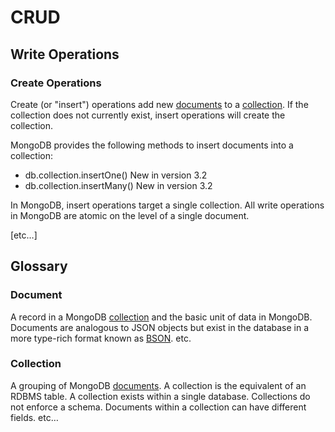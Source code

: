 # CRUD

## Write Operations

### Create Operations

Create (or "insert") operations add new [documents](#document) to a [collection](#collections). If
the collection does not currently exist, insert operations will create
the collection.

MongoDB provides the following methods to insert documents into a collection:

- db.collection.insertOne() New in version 3.2
- db.collection.insertMany() New in version 3.2

In MongoDB, insert operations target a single collection. All write
operations in MongoDB are atomic on the level of a single document.

[etc…]

## Glossary

### Document

A record in a MongoDB [collection](#collection) and the basic unit of data in MongoDB. Documents are analogous to JSON objects but exist in the database in a more type-rich format known as [BSON](#bson). etc.

### Collection

A grouping of MongoDB [documents](#document). A collection is the equivalent of an RDBMS table. A collection exists within a single database. Collections do not enforce a schema. Documents within a collection can have different fields. etc…
